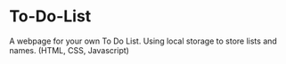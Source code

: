 # To-Do-List
A webpage for your own To Do List. Using local storage to store lists and names.
(HTML, CSS, Javascript)
